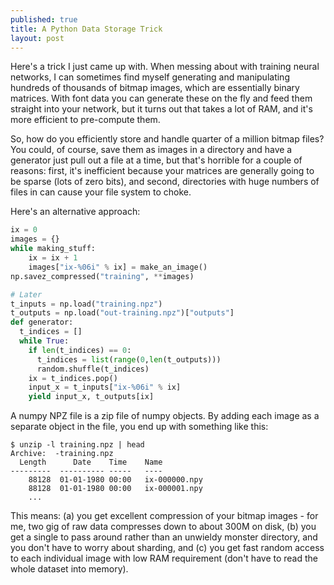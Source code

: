 ```yaml
---
published: true
title: A Python Data Storage Trick
layout: post
---
```

Here's a trick I just came up with. When messing about with training neural networks, I can sometimes find myself generating and manipulating hundreds of thousands of bitmap images, which are essentially binary matrices. With font data you can generate these on the fly and feed them straight into your network, but it turns out that takes a lot of RAM, and it's more efficient to pre-compute them.

So, how do you efficiently store and handle quarter of a million bitmap files? You could, of course, save them as images in a directory and have a generator just pull out a file at a time, but that's horrible for a couple of reasons: first, it's inefficient because your matrices are generally going to be sparse (lots of zero bits), and second, directories with huge numbers of files in can cause your file system to choke.

Here's an alternative approach:

```Python
ix = 0
images = {}
while making_stuff:
	ix = ix + 1
    images["ix-%06i" % ix] = make_an_image()
np.savez_compressed("training", **images)

# Later
t_inputs = np.load("training.npz")
t_outputs = np.load("out-training.npz")["outputs"]
def generator:
  t_indices = []
  while True:
    if len(t_indices) == 0:
      t_indices = list(range(0,len(t_outputs)))
      random.shuffle(t_indices)
    ix = t_indices.pop()
    input_x = t_inputs["ix-%06i" % ix]
    yield input_x, t_outputs[ix]
```

A numpy NPZ file is a zip file of numpy objects. By adding each image as a separate object in the file, you end up with something like this:

```
$ unzip -l training.npz | head
Archive:  -training.npz
  Length      Date    Time    Name
---------  ---------- -----   ----
    88128  01-01-1980 00:00   ix-000000.npy
    88128  01-01-1980 00:00   ix-000001.npy
    ...
```

This means: (a) you get excellent compression of your bitmap images - for me, two gig of raw data compresses down to about 300M on disk, (b) you get a single to pass around rather than an unwieldy monster directory, and you don't have to worry about sharding, and (c) you get fast random access to each individual image with low RAM requirement (don't have to read the whole dataset into memory).